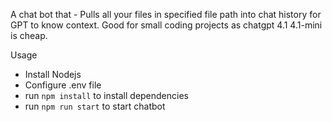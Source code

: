 A chat bot that - Pulls all your files in specified file path into chat history for GPT to know context.
Good for small coding projects as chatgpt 4.1 4.1-mini is cheap.

Usage
- Install Nodejs
- Configure .env file
- run `npm install` to install dependencies
- run `npm run start` to start chatbot
